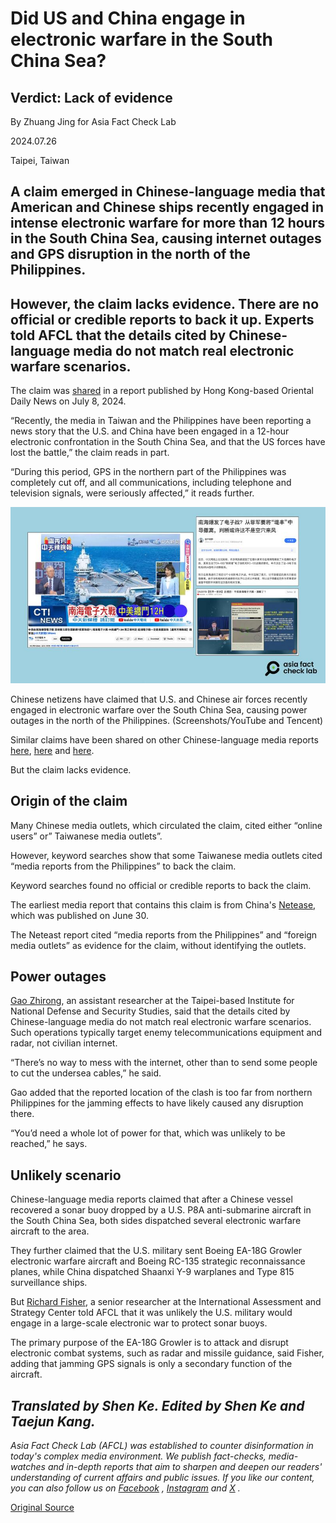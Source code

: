 # Did US and China engage in electronic warfare in the South China Sea?

## Verdict: Lack of evidence

By Zhuang Jing for Asia Fact Check Lab

2024.07.26

Taipei, Taiwan

## A claim emerged in Chinese-language media that American and Chinese ships recently engaged in intense electronic warfare for more than 12 hours in the South China Sea, causing internet outages and GPS disruption in the north of the Philippines.

## However, the claim lacks evidence. There are no official or credible reports to back it up. Experts told AFCL that the details cited by Chinese-language media do not match real electronic warfare scenarios.

The claim was [shared](https://new.qq.com/rain/a/20240705A03VG200) in a report published by Hong Kong-based Oriental Daily News on July 8, 2024.

“Recently, the media in Taiwan and the Philippines have been reporting a news story that the U.S. and China have been engaged in a 12-hour electronic confrontation in the South China Sea, and that the US forces have lost the battle,” the claim reads in part.

“During this period, GPS in the northern part of the Philippines was completely cut off, and all communications, including telephone and television signals, were seriously affected,” it reads further.

![1 (14).png](images/FVRNIGCCDOCDTJVCX2HD23TXAM.png)

Chinese netizens have claimed that U.S. and Chinese air forces recently engaged in electronic warfare over the South China Sea, causing power outages in the north of the Philippines. (Screenshots/YouTube and Tencent)

Similar claims have been shared on other Chinese-language media reports [here](https://new.qq.com/rain/a/20240705A03VG200), [here](https://archive.ph/eb8eW) and [here](https://www.youtube.com/watch?v=6x405n4o5E8).

But the claim lacks evidence.

## Origin of the claim

Many Chinese media outlets, which circulated the claim, cited either “online users” or” Taiwanese media outlets”.

However, keyword searches show that some Taiwanese media outlets cited “media reports from the Philippines” to back the claim.

Keyword searches found no official or credible reports to back the claim.

The earliest media report that contains this claim is from China's [Netease](https://www.163.com/dy/article/J5VA5LS405462AQI.html), which was published on June 30.

The Neteast report cited “media reports from the Philippines” and “foreign media outlets” as evidence for the claim, without identifying the outlets.

## Power outages

[Gao Zhirong](https://indsr.org.tw/member?resid=3&uid=2&pid=199), an assistant researcher at the Taipei-based Institute for National Defense and Security Studies, said that the details cited by Chinese-language media do not match real electronic warfare scenarios. Such operations typically target enemy telecommunications equipment and radar, not civilian internet.

“There’s no way to mess with the internet, other than to send some people to cut the undersea cables,” he said.

Gao added that the reported location of the clash is too far from northern Philippines for the jamming effects to have likely caused any disruption there.

“You’d need a whole lot of power for that, which was unlikely to be reached,” he says.

## Unlikely scenario

Chinese-language media reports claimed that after a Chinese vessel recovered a sonar buoy dropped by a U.S. P8A anti-submarine aircraft in the South China Sea, both sides dispatched several electronic warfare aircraft to the area.

They further claimed that the U.S. military sent Boeing EA-18G Growler electronic warfare aircraft and Boeing RC-135 strategic reconnaissance planes, while China dispatched Shaanxi Y-9 warplanes and Type 815 surveillance ships.

But [Richard Fisher](https://globaltaiwan.org/member/richard-fisher/), a senior researcher at the International Assessment and Strategy Center told AFCL that it was unlikely the U.S. military would engage in a large-scale electronic war to protect sonar buoys.

The primary purpose of the EA-18G Growler is to attack and disrupt electronic combat systems, such as radar and missile guidance, said Fisher, adding that jamming GPS signals is only a secondary function of the aircraft.

## *Translated by Shen Ke. Edited by Shen Ke and Taejun Kang.*

*Asia Fact Check Lab (AFCL) was established to counter disinformation in today's complex media environment. We publish fact-checks, media-watches and in-depth reports that aim to sharpen and deepen our readers' understanding of current affairs and public issues. If you like our content, you can also follow us on*   [*Facebook*](https://www.facebook.com/asiafactchecklabcn)  *,*   [*Instagram*](https://www.instagram.com/asiafactchecklab/)   *and*   [*X*](https://twitter.com/AFCL_eng)  *.*



[Original Source](https://www.rfa.org/english/news/afcl/afcl-america-chia-electronic-warfare-07262024021424.html)